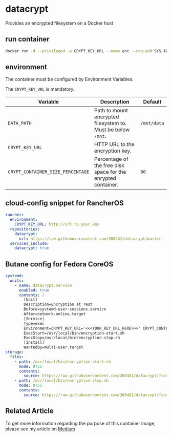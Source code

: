 # datacrypt

Provides an encrypted filesystem on a Docker host

## run container

```bash
docker run -d --privileged -e CRYPT_KEY_URL --name enc --cap-add SYS_ADMIN --cap-add DAC_READ_SEARCH --cap-add MKNOD -v /mnt:/mnt -v /dev:/dev 300481/datacrypt
```

## environment

The container must be configured by Environment Variables.

The `CRYPT_KEY_URL` is mandatory.

|Variable|Description|Default|
|--------|-----------|-------|
|`DATA_PATH`|Path to mount encrypted filesystem to. Must be below `/mnt`.|`/mnt/data`|
|`CRYPT_KEY_URL`|HTTP URL to the encryption key.||
|`CRYPT_CONTAINER_SIZE_PERCENTAGE`|Percentage of the free disk space for the enrypted container.|`80`|

## cloud-config snippet for RancherOS

```yaml
rancher:
  environment:
    CRYPT_KEY_URL: http://url.to.your.key
  repositories:
    datacrypt:
      url: https://raw.githubusercontent.com/300481/datacrypt/master
  services_include:
    datacrypt: true
```

## Butane config for Fedora CoreOS

```yaml
systemd:
  units:
    - name: datacrypt.service
      enabled: true
      contents: |
        [Unit]
        Description=Encryption at rest
        Before=systemd-user-sessions.service
        After=network-online.target
        [Service]
        Type=exec
        Environment=CRYPT_KEY_URL='<<<YOUR_KEY_URL_HERE>>>' CRYPT_CONTAINER_SIZE_PERCENTAGE='<<<YOUR_PERCENTAGE_HERE>>>'
        ExecStart=/usr/local/bin/encryption-start.sh
        ExecStop=/usr/local/bin/encryption-stop.sh
        [Install]
        WantedBy=multi-user.target
storage:
  files:
    - path: /usr/local/bin/encryption-start.sh
      mode: 0755
      contents:
        source: https://raw.githubusercontent.com/300481/datacrypt/fcos-0.2.0/files/startscripts/encryption.sh
    - path: /usr/local/bin/encryption-stop.sh
      mode: 0755
      contents:
        source: https://raw.githubusercontent.com/300481/datacrypt/fcos-0.2.0/files/stopscripts/shutdown.sh
```

## Related Article

To get more information regarding the purpose of this container image, please see my article on [Medium](https://dennis-riemenschneider.medium.com/how-to-encrypt-your-headless-linux-server-2de9c7f0f972)
